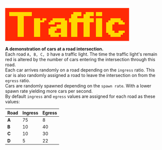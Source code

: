 ![Logo](https://github.com/sayersauce/Traffic/blob/master/res/title.png "Logo")
<br>
**A demonstration of cars at a road intersection.**
<br>
Each road `A, B, C, D` have a traffic light. The time the traffic light's remain red is altered by the number of cars entering the intersection through this road.
<br>
Each car arrives randomly on a road depending on the `ingress` ratio. This car is also randomly assigned a road to leave the intersection on from the `egress` ratio.
<br>
Cars are randomly spawned depending on the `spawn rate`. With a lower spawn rate yielding more cars per second.
<br>
By default `ingress` and `egress` values are assigned for each road as these values:
<br>

Road | Ingress | Egress
--- | --- | ---
**A** | 75 | 8
**B** | 10 | 40
**C** | 10 | 30
**D** | 5 | 22
